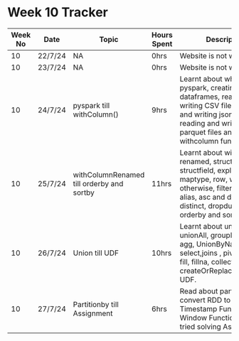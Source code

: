 # Week 10 Tracker

| Week No | Date    | Topic                                   | Hours Spent | Description                                                                                                                                                                        |
| ------- | ------- | --------------------------------------- | ----------- | ---------------------------------------------------------------------------------------------------------------------------------------------------------------------------------- |
| 10      | 22/7/24 |  NA | 0hrs        | Website is not working |
| 10      | 23/7/24 |  NA                                       | 0hrs        | Website is not working
| 10      | 24/7/24 | pyspark till withColumn()                                        | 9hrs        | Learnt about what is pyspark, creating dataframes, reading, writing CSV files, reading and writing json files, reading and writing parquet files and show and withcolumn functions.
| 10      | 25/7/24 |  withColumnRenamed till orderby and sortby                                       | 11hrs        | Learnt about with column renamed, structype and structfield, explode, split, maptype, row, when, otherwise, filter, where, alias, asc and desc, distinct, dropduplicates, orderby and sort functions.
| 10      | 26/7/24 |   Union till UDF                                      | 10hrs        | Learnt about union & unionAll, groupBy, groupBy agg, UnionByName, select,joins , pivot, unpivot, fill, fillna, collect, createOrReplaceTempView, UDF.
| 10      | 27/7/24  |  Partitionby till Assignment                                      | 6hrs        | Read about partitionBy, convert RDD to dataframe, Timestamp Functions, Window Functions and tried solving Assignment
